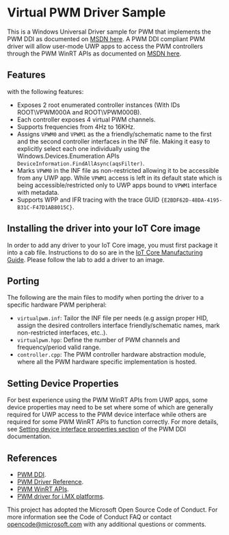 # Virtual PWM Driver Sample

This is a Windows Universal Driver sample for PWM that implements the PWM DDI as documented on [MSDN here](https://docs.microsoft.com/en-us/windows/desktop/devio/pwm-api). A PWM DDI compliant PWM driver will allow user-mode UWP apps to access the PWM controllers through the PWM WinRT APIs as documented on [MSDN here](https://docs.microsoft.com/en-us/uwp/api/windows.devices.pwm).

## Features

with the following features:
- Exposes 2 root enumerated controller instances (With IDs ROOT\VPWM000A and ROOT\VPWM000B).
- Each controller exposes 4 virtual PWM channels.
- Supports frequencies from 4Hz to 16KHz.
- Assigns `VPWM0` and `VPWM1` as the a friendly/schematic name to the first and the second controller interfaces in the INF file. Making it easy to explicitly select each one individually using the Windows.Devices.Enumeration APIs `DeviceInformation.FindAllAsync(aqsFilter)`.
- Marks `VPWM0` in the INF file as non-restricted allowing it to be accessible from any UWP app. While `VPWM1` access is left in its default state which is being accessible/restricted only to UWP apps bound to `VPWM1` interface with metadata.
- Supports WPP and IFR tracing with the trace GUID `{E2BDF62D-48DA-4195-B31C-F47D1AB8015C}`.

## Installing the driver into your IoT Core image
In order to add any driver to your IoT Core image, you must first package it into a cab file.  Instructions to do so are in the [IoT Core Manufacturing Guide](https://docs.microsoft.com/en-us/windows-hardware/manufacture/iot/add-a-driver-to-an-image). Please follow the lab to add a driver to an image.

## Porting
The following are the main files to modify when porting the driver to a specific hardware PWM peripheral:
- `virtualpwm.inf`: Tailor the INF file per needs (e.g assign proper HID, assign the desired controllers interface friendly/schematic names, mark non-restricted interfaces, etc..).
- `virtualpwm.hpp`: Define the number of PWM channels and frequency/period valid range.
- `controller.cpp`: The PWM controller hardware abstraction module, where all the PWM hardware specific implementation is hosted.

## Setting Device Properties

For best experience using the PWM WinRT APIs from UWP apps, some device properties may need to be set where some of which are generally required for UWP access to the PWM device interface while others are required for some PWM WinRT APIs to function correctly. For more details, see [Setting device interface properties section](https://docs.microsoft.com/en-us/windows-hardware/drivers/spb/pulse-width-controller%20driver#setting-device-interface-properties) of the PWM DDI documentation.

## References

- [PWM DDI](https://docs.microsoft.com/en-us/windows-hardware/drivers/spb/pulse-width-controller%20driver).
- [PWM Driver Reference](https://docs.microsoft.com/en-us/windows/desktop/devio/pwm-api).
- [PWM WinRT APIs](https://docs.microsoft.com/en-us/uwp/api/windows.devices.pwm).
- [PWM driver for i.MX platforms](https://github.com/ms-iot/imx-iotcore/tree/public_preview/driver/pwm/imxpwm).

This project has adopted the Microsoft Open Source Code of Conduct. For more information see the Code of Conduct FAQ or contact <opencode@microsoft.com> with any additional questions or comments.
